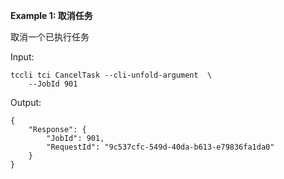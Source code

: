 **Example 1: 取消任务**

取消一个已执行任务

Input: 

```
tccli tci CancelTask --cli-unfold-argument  \
    --JobId 901
```

Output: 
```
{
    "Response": {
        "JobId": 901,
        "RequestId": "9c537cfc-549d-40da-b613-e79836fa1da0"
    }
}
```

